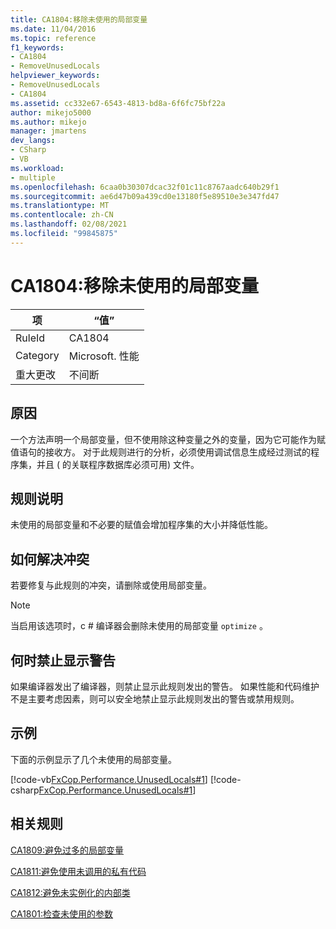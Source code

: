 ```yaml
---
title: CA1804:移除未使用的局部变量
ms.date: 11/04/2016
ms.topic: reference
f1_keywords:
- CA1804
- RemoveUnusedLocals
helpviewer_keywords:
- RemoveUnusedLocals
- CA1804
ms.assetid: cc332e67-6543-4813-bd8a-6f6fc75bf22a
author: mikejo5000
ms.author: mikejo
manager: jmartens
dev_langs:
- CSharp
- VB
ms.workload:
- multiple
ms.openlocfilehash: 6caa0b30307dcac32f01c11c8767aadc640b29f1
ms.sourcegitcommit: ae6d47b09a439cd0e13180f5e89510e3e347fd47
ms.translationtype: MT
ms.contentlocale: zh-CN
ms.lasthandoff: 02/08/2021
ms.locfileid: "99845875"
---
```

# <a name="ca1804-remove-unused-locals"></a>CA1804:移除未使用的局部变量

|项|“值”|
|-|-|
|RuleId|CA1804|
|Category|Microsoft. 性能|
|重大更改|不间断|

## <a name="cause"></a>原因
一个方法声明一个局部变量，但不使用除这种变量之外的变量，因为它可能作为赋值语句的接收方。 对于此规则进行的分析，必须使用调试信息生成经过测试的程序集，并且 ( 的关联程序数据库必须可用) 文件。

## <a name="rule-description"></a>规则说明
未使用的局部变量和不必要的赋值会增加程序集的大小并降低性能。

## <a name="how-to-fix-violations"></a>如何解决冲突

若要修复与此规则的冲突，请删除或使用局部变量。

> [!NOTE]
> 当启用该选项时，c # 编译器会删除未使用的局部变量 `optimize` 。

## <a name="when-to-suppress-warnings"></a>何时禁止显示警告
如果编译器发出了编译器，则禁止显示此规则发出的警告。 如果性能和代码维护不是主要考虑因素，则可以安全地禁止显示此规则发出的警告或禁用规则。

## <a name="example"></a>示例
下面的示例显示了几个未使用的局部变量。

[!code-vb[FxCop.Performance.UnusedLocals#1](../code-quality/codesnippet/VisualBasic/ca1804-remove-unused-locals_1.vb)]
[!code-csharp[FxCop.Performance.UnusedLocals#1](../code-quality/codesnippet/CSharp/ca1804-remove-unused-locals_1.cs)]

## <a name="related-rules"></a>相关规则
[CA1809:避免过多的局部变量](../code-quality/ca1809.md)

[CA1811:避免使用未调用的私有代码](../code-quality/ca1811.md)

[CA1812:避免未实例化的内部类](/dotnet/fundamentals/code-analysis/quality-rules/ca1812)

[CA1801:检查未使用的参数](/dotnet/fundamentals/code-analysis/quality-rules/ca1801)
